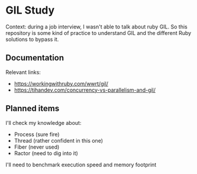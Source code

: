 # GIL Study

Context: during a job interview, I wasn't able to talk about ruby GIL. So this repository is some kind of practice to understand GIL and the different Ruby solutions to bypass it.

## Documentation

Relevant links:

* https://workingwithruby.com/wwrt/gil/
* https://tihandev.com/concurrency-vs-parallelism-and-gil/

## Planned items

I'll check my knowledge about:

* Process (sure fire)
* Thread (rather confident in this one)
* Fiber (never used)
* Ractor (need to dig into it)

I'll need to benchmark execution speed and memory footprint 
